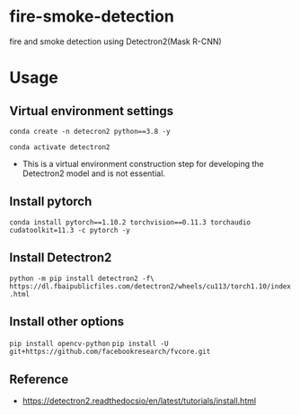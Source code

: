 # fire-smoke-detection
 fire and smoke detection using Detectron2(Mask R-CNN)

# Usage
## Virtual environment settings
`conda create -n detecron2 python==3.8 -y`

`conda activate detectron2`
 * This is a virtual environment construction step for developing the Detectron2 model and is not essential.

## Install pytorch
`conda install pytorch==1.10.2 torchvision==0.11.3 torchaudio cudatoolkit=11.3 -c pytorch -y`

## Install Detectron2
`python -m pip install detectron2 -f\ https://dl.fbaipublicfiles.com/detectron2/wheels/cu113/torch1.10/index.html`

## Install other options
`pip install opencv-python`
`pip install -U git+https://github.com/facebookresearch/fvcore.git`

## Reference
 - https://detectron2.readthedocsio/en/latest/tutorials/install.html

